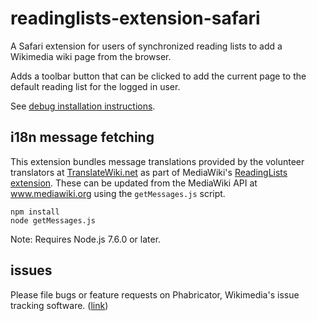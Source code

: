 # readinglists-extension-safari

A Safari extension for users of synchronized reading lists to add a Wikimedia wiki page from the browser.

Adds a toolbar button that can be clicked to add the current page to the default reading list for the logged in user.

See [debug installation instructions](https://developer.apple.com/library/content/documentation/Tools/Conceptual/SafariExtensionGuide/UsingExtensionBuilder/UsingExtensionBuilder.html).

## i18n message fetching

This extension bundles message translations provided by the volunteer translators at [TranslateWiki.net](https://translatewiki.net) as part of MediaWiki's [ReadingLists extension](https://www.mediawiki.org/wiki/Extension:ReadingLists). These can be updated from the MediaWiki API at www.mediawiki.org using the `getMessages.js` script.

```
npm install
node getMessages.js
```

Note: Requires Node.js 7.6.0 or later.

## issues

Please file bugs or feature requests on Phabricator, Wikimedia's issue tracking software. ([link](https://phabricator.wikimedia.org/maniphest/task/edit/form/10/?title=&projects=reading-infrastructure-team-backlog))
